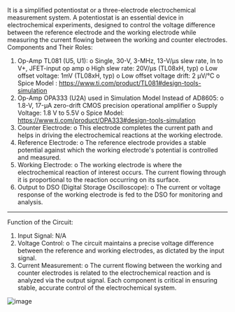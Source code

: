 It is a simplified potentiostat or a three-electrode electrochemical measurement system. A potentiostat is an essential device in electrochemical experiments, designed to control the voltage difference between the reference electrode and the working electrode while measuring the current flowing between the working and counter electrodes. 
Components and Their Roles:
1.	Op-Amp TL081 (U5, U1):
o	Single, 30-V, 3-MHz, 13-V/µs slew rate, In to V+, JFET-input op amp
o	High slew rate: 20V/µs (TL08xH, typ)
o	Low offset voltage: 1mV (TL08xH, typ)
o	Low offset voltage drift: 2 µV/°C
o	Spice Model :   https://www.ti.com/product/TL081#design-tools-simulation
2.	Op-Amp OPA333 (U2A) used in Simulation Model Instead of AD8605:
o	1.8-V, 17-µA zero-drift CMOS precision operational amplifier
o	Supply Voltage: 1.8 V to 5.5V
o	Spice Model: https://www.ti.com/product/OPA333#design-tools-simulation
3.	Counter Electrode:
o	This electrode completes the current path and helps in driving the electrochemical reactions at the working electrode.
4.	Reference Electrode:
o	The reference electrode provides a stable potential against which the working electrode's potential is controlled and measured.
5.	Working Electrode:
o	The working electrode is where the electrochemical reaction of interest occurs. The current flowing through it is proportional to the reaction occurring on its surface.
6.	Output to DSO (Digital Storage Oscilloscope):
o	The current or voltage response of the working electrode is fed to the DSO for monitoring and analysis.
________________________________________
Function of the Circuit:
1.	Input Signal: N/A
2.	Voltage Control:
o	The circuit maintains a precise voltage difference between the reference and working electrodes, as dictated by the input signal.
3.	Current Measurement:
o	The current flowing between the working and counter electrodes is related to the electrochemical reaction and is analyzed via the output signal.
Each component is critical in ensuring stable, accurate control of the electrochemical system.

![image](https://github.com/user-attachments/assets/23a594a9-dbd3-49af-825a-c9bed098fdf6)
